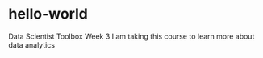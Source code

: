 # hello-world
Data Scientist Toolbox Week 3
I am taking this course to learn more about data analytics
